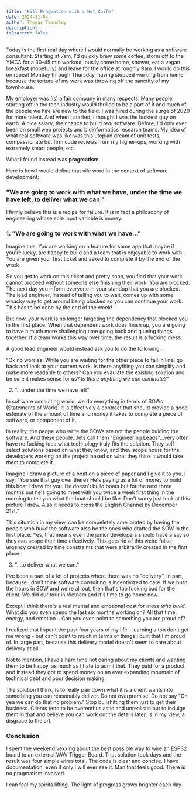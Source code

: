 ```yaml
---
title: "Kill Pragmatism with a Hot Knife"
date: 2024-11-04
author: Thomas Townsley
description:  
isStarred: false
---
```


Today is the first real day where I would normally be working as a software consultant.
Starting at 7am, I'd quickly brew some coffee, storm off to the YMCA for a 30-45 min
workout, busily come home, shower, eat a vegan breakfast (hopefully) and leave for the office at roughly 9am.
I would do this on repeat Monday through Thursday, having stopped working from home 
because the torture of my work was throwing off the sanctity of my townhouse. 

My employer was (is) a fair company in many respects. Many people starting off in
the tech industry would thrilled to be a part of it and much of the people we hire
are new to the field. I was hired during the surge of 2020 for more talent. And when I started, 
I thought I was the luckiest guy on earth. A nice salary, the chance to build *real* software. 
Before, I'd only ever been on small web projects and bioinformatics research teams. My idea of what real software was like
was this utopian dream of unit tests, compassionate but firm code reviews from my 
higher-ups, working with extremely smart people, etc.

What I found instead was **pragmatism**.

Here is how I would define that vile word in the context of software development: 

### "We are going to work with what we have, under the time we have left, to deliver what we can."

I firmly believe this is a recipe for failure. It is in fact a philosophy of engineering whose sole
input variable is money.



### 1. "We are going to work with what we have..."

Imagine this. You are working on a feature for some app that maybe if you're lucky, are happy
to build and a team that is enjoyable to work with. You are given your first ticket and asked
to complete it by the end of the week. 

So you get to work on this ticket and pretty soon, you find that your work cannot proceed without
someone else finishing their work. You are blocked. The next day you inform everyone in your standup
that you are blocked. The lead engineer, instead of telling you to wait, comes up with some whacky way to get around being blocked so you can continue your work. This has to be done by the
end of the week!

But now, your work is no longer targeting the dependency that blocked you in the first place. When
that dependent work does finish up, you are going to have a much more challenging time going
back and glueing things together. If a team works this way over time, the result is a fucking mess.

A good lead engineer would instead ask you to do the following:

"Ok no worries. While you are waiting for the other piece to fall in line,
go back and look at your current work. Is there anything you can simplify and make more readable
to others? Can you evaulate the existing solution and be sure it makes sense for us?
*Is there anything we can eliminate?*"

2. "...under the time we have left"

In software consulting world, we do everything in terms of SOWs (Statements of Work). It is 
effectively a contract that should provide a good estimate of the amount of time and money
it takes to complete a piece of software, or component of it.

In reality, the peope who write the SOWs are not the people buiding the software. And these
people...lets call them "Engineering Leads"...very often have no fucking idea what technology
truly fits the solution. They self-select solutions based on what they know, and they scope hours
for the developers working on the project based on what they think it would take *them* to 
complete it.

Imagine I draw a picture of a boat on a piece of paper and I give it to you. I say, "You see that
guy over there? He's paying us a lot of money to build this boat I drew for you. He doesn't build boats but for the next three months but he's going to meet with you twice a week first thing in the morning to tell you what the boat should be like. Don't worry just look at this picture I drew. Also it needs to cross the English Channel by December 21st."

This situation in my view, can be compeletely ameliorated by having the people who *build*
the software also be the ones who drafted the SOW in the first place. Yes, that means even
the junior developers should have a say so they can scope their time effectively. This gets
rid of this weird false urgency created by time constraints that were arbitrarily created
in the first place. 

3. "...to deliver what we can."

I've been a part of a lot of projects where there was no "delivery", in part, because
I don't think software consulting is incentivized to care. If we burn the hours in SOW
and we're all out, then that's too fucking bad for the client. We did our tour in Vietnam
and it's time to go home now. 

Except I think there's a real mental and emotional cost for *those who build*. What did
you even spend the last six months working on? All that time, energy, and emotion...
Can you even point to something you are proud of?

I realized that I spent the past four years of my life - learning a ton don't get me wrong - but
can't point to much in terms of things I built that I'm proud of. In large part, because
this delivery model doesn't seem to care about delivery at all. 

Not to mention, I have a hard time not caring about my clients and wanting them to be happy, 
as much as I hate to admit that. They paid for a product, and instead they got to spend 
money on an ever expanding mountain of technical debt and poor decision making.

The solution I think, is to really pair down what it is a client wants into something
you can reasonably deliver. Do not overpromise. Do not say "Oh yea we can do that no problem."
Stop bullshitting them just to get their business. Clients tend to be overenthusiastic and
unrealistic but to indulge them in that and believe you can work out the details later,
is in my view, a disgrace to the art.

### Conclusion

I spent the weekend vexxing about the best possible way to wire an ESP32 board
to an external WAV Trigger Board. That solution took days and the result was
four simple wires total. The code is clear and concise. I have documentation, even if only I will ever see it. Man that feels good. There is no pragmatism involved.

I can feel my spirits lifting. The light of progress grows brighter each day.